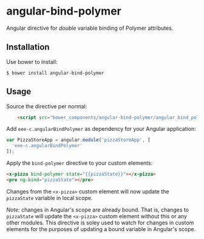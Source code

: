 angular-bind-polymer
====================

Angular directive for *double* variable binding of Polymer attributes.

Installation
------------

Use bower to install: 

```
$ bower install angular-bind-polymer
```

Usage
-----

Source the directive per normal:

```html
    <script src="bower_components/angular-bind-polymer/angular_bind_polymer.js"></script>
```

Add `eee-c.angularBindPolymer` as dependency for your Angular application:

```javascript
var PizzaStoreApp = angular.module('pizzaStoreApp', [
  'eee-c.angularBindPolymer'
]);
```

Apply the `bind-polymer` directive to your custom elements:

```html
<x-pizza bind-polymer state="{{pizzaState}}"></x-pizza>
<pre ng-bind="pizzaState"></pre>
```

Changes from the `<x-pizza>` custom element will now update the `pizzaState` variable in local scope.

_Note:_ changes in Angular's scope are already bound. That is, changes to `pizzaState` will update the `<x-pizza>` custom element without this or any other modules. This directive is soley used to watch for changes in custom elements for the purposes of updating a bound variable in Angular's scope.
